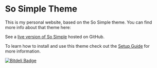 # So Simple Theme

This is my personal website, based on the So Simple theme. You can find more info about that theme here:

See a [live version of So Simple](http://mmistakes.github.io/so-simple-theme/) hosted on GitHub.

To learn how to install and use this theme check out the [Setup Guide](http://mmistakes.github.io/so-simple-theme/theme-setup/) for more information.

[![Bitdeli Badge](https://d2weczhvl823v0.cloudfront.net/mmistakes/so-simple-theme/trend.png)](https://bitdeli.com/free "Bitdeli Badge")

